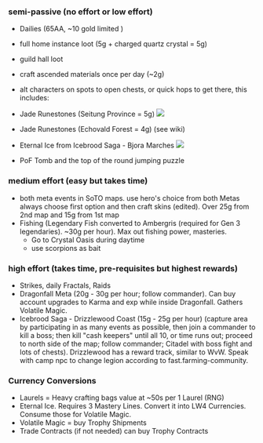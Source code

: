 ### semi-passive (no effort or low effort)
- Dailies (65AA, ~10 gold limited )
- full home instance loot (5g + charged quartz crystal = 5g)
- guild hall loot
- craft ascended materials once per day (~2g)
- alt characters on spots to open chests, or quick hops to get there, this includes: 

- Jade Runestones (Seitung Province = 5g)
![](800%20-%20Ressources/804%20-%20Games/Guild%20Wars%202/img/Pasted%20image%2020230901031112.png)
- Jade Runestones (Echovald Forest = 4g) (see wiki) 
- Eternal Ice from Icebrood Saga - Bjora Marches
![](800%20-%20Ressources/804%20-%20Games/Guild%20Wars%202/img/Pasted%20image%2020230901031707.png)
- PoF Tomb and the top of the round jumping puzzle 

### medium effort (easy but takes time)
- both meta events in SoTO maps. use hero's choice from both Metas always choose first option and then craft skins (edited). Over 25g from 2nd map and 15g from 1st map
- Fishing (Legendary Fish converted to Ambergris (required for Gen 3 legendaries). ~30g per hour). Max out fishing power, masteries. 
	- Go to Crystal Oasis during daytime
	- use scorpions as bait

### high effort (takes time, pre-requisites but highest rewards)
- Strikes, daily Fractals, Raids
-  Dragonfall Meta (20g - 30g per hour; follow commander). Can buy account upgrades to Karma and exp while inside Dragonfall. Gathers Volatile Magic. 
- Icebrood Saga - Drizzlewood Coast (15g - 25g per hour) (capture area by participating in as many events as possible, then join a commander to kill a boss; then kill "cash keepers" until all 10, or time runs out; proceed to north side of the map; follow commander; Citadel with boss fight and lots of chests). Drizzlewood has a reward track, similar to WvW. Speak with camp npc to change legion according to fast.farming-community.

### Currency Conversions
- Laurels = Heavy crafting bags value at ~50s per 1 Laurel (RNG)
- Eternal Ice. Requires 3 Mastery Lines. Convert it into LW4 Currencies. Consume those for Volatile Magic. 
- Volatile Magic = buy Trophy Shipments
- Trade Contracts (if not needed) can buy Trophy Contracts
